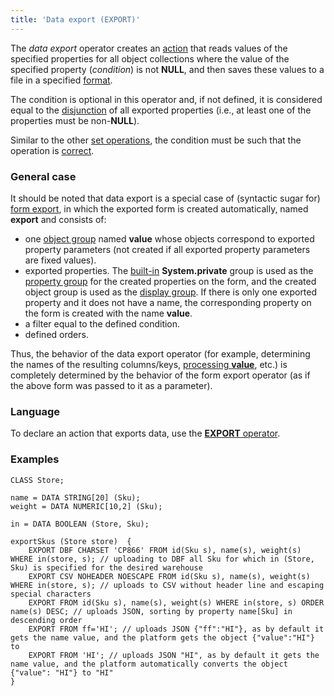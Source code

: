 ```yaml
---
title: 'Data export (EXPORT)'
---
```


The *data export* operator creates an [action](Actions.md) that reads values of the specified properties for all object collections where the value of the specified property (*condition*) is not **NULL**, and then saves these values to a file in a specified [format](Structured_view.md). 

The condition is optional in this operator and, if not defined, it is considered equal to the [disjunction](Logical_operators_AND_OR_NOT_XOR_.md) of all exported properties (i.e., at least one of the properties must be non-**NULL**). 

Similar to the other [set operations](Set_operations.md), the condition must be such that the operation is [correct](Set_operations.md).

### General case

It should be noted that data export is a special case of (syntactic sugar for) [form export](In_a_structured_view_EXPORT_IMPORT_.md), in which the exported form is created automatically, named **export** and consists of:

-   one [object group](Form_structure.md#objects) named **value** whose objects correspond to exported property parameters (not created if all exported property parameters are fixed values).
-   exported properties. The [built-in](Groups_of_properties_and_actions.md#builtin) **System.private** group is used as the [property group](Form_structure.md#propertygroup-broken) for the created properties on the form, and the created object group is used as the [display group](Form_structure.md#drawgroup-broken). If there is only one exported property and it does not have a name, the corresponding property on the form is created with the name **value**.
-   a filter equal to the defined condition.
-   defined orders.

Thus, the behavior of the data export operator (for example, determining the names of the resulting columns/keys, [processing **value**](Structured_view.md#value), etc.) is completely determined by the behavior of the form export operator (as if the above form was passed to it as a parameter).

### Language

To declare an action that exports data, use the [**EXPORT** operator](EXPORT_operator.md).

### Examples


```lsf
CLASS Store;

name = DATA STRING[20] (Sku);
weight = DATA NUMERIC[10,2] (Sku);

in = DATA BOOLEAN (Store, Sku);

exportSkus (Store store)  {
    EXPORT DBF CHARSET 'CP866' FROM id(Sku s), name(s), weight(s) WHERE in(store, s); // uploading to DBF all Sku for which in (Store, Sku) is specified for the desired warehouse
    EXPORT CSV NOHEADER NOESCAPE FROM id(Sku s), name(s), weight(s) WHERE in(store, s); // uploads to CSV without header line and escaping special characters
    EXPORT FROM id(Sku s), name(s), weight(s) WHERE in(store, s) ORDER name(s) DESC; // uploads JSON, sorting by property name[Sku] in descending order
    EXPORT FROM ff='HI'; // uploads JSON {"ff":"HI"}, as by default it gets the name value, and the platform gets the object {"value":"HI"} to
    EXPORT FROM 'HI'; // uploads JSON "HI", as by default it gets the name value, and the platform automatically converts the object {"value": "HI"} to "HI"
}
```

  
